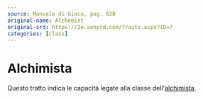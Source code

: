 ```yaml
---
source: Manuale di Gioco, pag. 628
original-name: Alchemist
original-srd: https://2e.aonprd.com/Traits.aspx?ID=7
categories: [class]
---
```


# Alchimista

Questo tratto indica le capacità legate alla classe
dell'[alchimista](/classi/alchimista).
